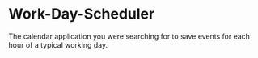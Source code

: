 # Work-Day-Scheduler
The calendar application you were searching for to save events for each hour of a typical working day.
